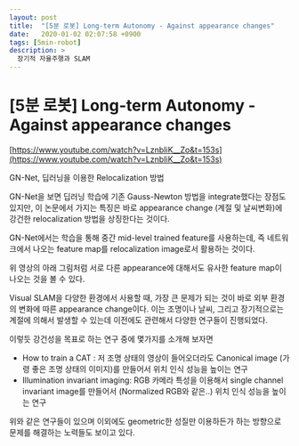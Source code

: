 ```yaml
---
layout: post
title:  "[5분 로봇] Long-term Autonomy - Against appearance changes"
date:   2020-01-02 02:07:58 +0900
tags: [5min-robot]
description: >
  장기적 자율주행과 SLAM
---
```


# [5분 로봇] Long-term Autonomy - Against appearance changes

[https://www.youtube.com/watch?v=LznbIiK__Zo&t=153s](https://www.youtube.com/watch?v=LznbIiK__Zo&t=153s)

GN-Net, 딥러닝을 이용한 Relocalization 방법

GN-Net을 보면 딥러닝 학습에 기존 Gauss-Newton 방법을 integrate했다는 장점도 있지만, 이 논문에서 가지는 특징은 바로 appearance change (계절 및 날씨변화)에 강건한 relocalization 방법을 상징한다는 것이다.

GN-Net에서는 학습을 통해 중간 mid-level trained feature를 사용하는데, 즉 네트워크에서 나오는 feature map를 relocalization image로서 활용하는 것이다.

위 영상의 아래 그림처럼 서로 다른 appearance에 대해서도 유사한 feature map이  나오는 것을 볼 수 있다.

Visual SLAM을 다양한 환경에서 사용할 때, 가장 큰 문제가 되는 것이 바로 외부 환경의 변화에 따른 appearance change이다. 이는 조명이나 날씨, 그리고 장기적으로는 계절에 의해서 발생할 수 있는데 이전에도 관련해서 다양한 연구들이 진행되었다.

이렇듯 강건성을 목표로 하는 연구 중에 몇가지를 소개해 보자면

- How to train a CAT : 저 조명 상태의 영상이 들어오더라도 Canonical image (가령 좋은 조명 상태의 이미지)를 만들어서 위치 인식 성능을 높이는 연구
- Illumination invariant imaging: RGB 카메라 특성을 이용해서 single channel invariant image를 만들어서 (Normalized RGB와 같은..) 위치 인식 성능을 높이는 연구

위와 같은 연구들이 있으며 이외에도 geometric한 성질만 이용하든가 하는 방향으로 문제를 해결하는 노력들도 보이고 있다.
